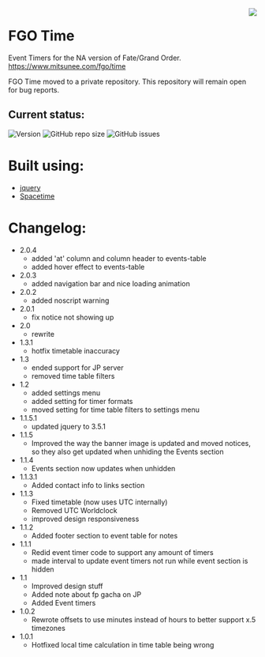 <img src="https://www.mitsunee.com/fgo/assets/icons/fgo-time.png" align="right">

# FGO Time

Event Timers for the NA version of Fate/Grand Order. https://www.mitsunee.com/fgo/time

FGO Time moved to a private repository. This repository will remain open for bug reports.

## Current status:

![Version](https://img.shields.io/badge/stable-2.0.4-green.svg) ![GitHub repo size](https://img.shields.io/github/repo-size/Mitsunee/fgo-time.svg) ![GitHub issues](https://img.shields.io/github/issues-raw/Mitsunee/fgo-time.svg)

# Built using:

- [jquery](https://jquery.com/)
- [Spacetime](https://github.com/spencermountain/spacetime)

# Changelog:

- 2.0.4
    - added 'at' column and column header to events-table
    - added hover effect to events-table
- 2.0.3
    - added navigation bar and nice loading animation
- 2.0.2
    - added noscript warning
- 2.0.1 
    - fix notice not showing up
- 2.0
    - rewrite
- 1.3.1
    - hotfix timetable inaccuracy
- 1.3
    - ended support for JP server
    - removed time table filters
- 1.2
    - added settings menu
    - added setting for timer formats
    - moved setting for time table filters to settings menu
- 1.1.5.1
    - updated jquery to 3.5.1
- 1.1.5
    - Improved the way the banner image is updated and moved notices, so they also get updated when unhiding the Events section
- 1.1.4
    - Events section now updates when unhidden
- 1.1.3.1
    - Added contact info to links section
- 1.1.3
    - Fixed timetable (now uses UTC internally)
    - Removed UTC Worldclock
    - improved design responsiveness
- 1.1.2
    - Added footer section to event table for notes
- 1.1.1
    - Redid event timer code to support any amount of timers
    - made interval to update event timers not run while event section is hidden
- 1.1
    - Improved design stuff
    - Added note about fp gacha on JP
    - Added Event timers
- 1.0.2
    - Rewrote offsets to use minutes instead of hours to better support x.5 timezones
- 1.0.1
    - Hotfixed local time calculation in time table being wrong
